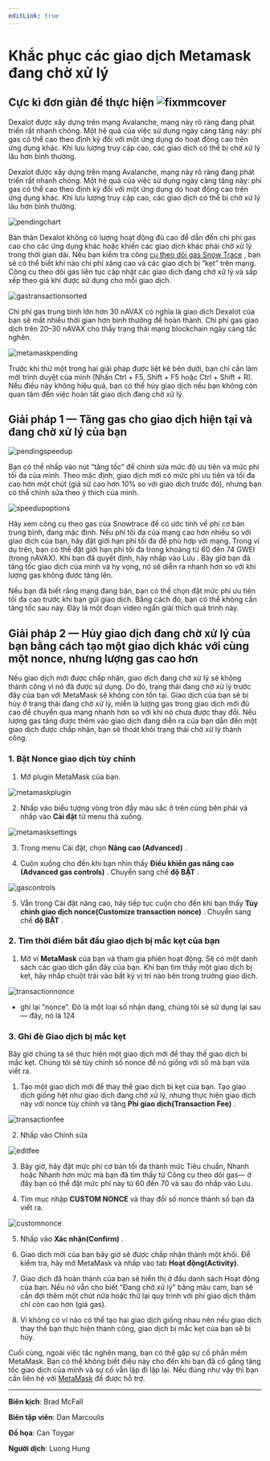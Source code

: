 ```yaml
---
editLink: true
---
```


# Khắc phục các giao dịch Metamask đang chờ xử lý
 Cực kì đơn giản để thực hiện
![fixmmcover](/images/recovrmmtxn/fixpendngcvr.png)
---
Dexalot được xây dựng trên mạng Avalanche, mạng này rõ ràng đang phát triển rất nhanh chóng. Một hệ quả của việc sử dụng ngày càng tăng này: phí gas có thể cao theo định kỳ đối với một ứng dụng do hoạt động cao trên ứng dụng khác. Khi lưu lượng truy cập cao, các giao dịch có thể bị chờ xử lý lâu hơn bình thường.

Dexalot được xây dựng trên mạng Avalanche, mạng này rõ ràng đang phát triển rất nhanh chóng. Một hệ quả của việc sử dụng ngày càng tăng này: phí gas có thể cao theo định kỳ đối với một ứng dụng do hoạt động cao trên ứng dụng khác. Khi lưu lượng truy cập cao, các giao dịch có thể bị chờ xử lý lâu hơn bình thường.

 ![pendingchart](/images/recovrmmtxn/pendngchrt.png)

 Bản thân Dexalot không có lượng hoạt động đủ cao để dẫn đến chi phí gas cao cho các ứng dụng khác hoặc khiến các giao dịch khác phải chờ xử lý trong thời gian dài. Nếu bạn kiểm tra công [cụ theo dõi gas Snow Trace](https://snowtrace.io/gastracker) , bạn sẽ có thể biết khi nào chi phí xăng cao và các giao dịch bị “kẹt” trên mạng. Công cụ theo dõi gas liên tục cập nhật các giao dịch đang chờ xử lý và sắp xếp theo giá khí được sử dụng cho mỗi giao dịch.

 ![gastransactionsorted](/images/recovrmmtxn/gastxnsortd.png)

Chi phí gas trung bình lớn hơn 30 nAVAX có nghĩa là giao dịch Dexalot của bạn sẽ mất nhiều thời gian hơn bình thường để hoàn thành. Chi phí gas giao dịch trên 20–30 nAVAX cho thấy trạng thái mạng blockchain ngày càng tắc nghẽn.

 ![metamaskpending](/images/recovrmmtxn/mmpending.png)

Trước khi thử một trong hai giải pháp được liệt kê bên dưới, bạn chỉ cần làm mới trình duyệt của mình (Nhấn Ctrl + F5, Shift + F5 hoặc Ctrl + Shift + R). Nếu điều này không hiệu quả, bạn có thể hủy giao dịch nếu bạn không còn quan tâm đến việc hoàn tất giao dịch đang chờ xử lý.

## Giải pháp 1 — Tăng gas cho giao dịch hiện tại và đang chờ xử lý của bạn

![pendingspeedup](/images/recovrmmtxn/pendngspeedup.png)

Bạn có thể nhấp vào nút “tăng tốc” để chỉnh sửa mức độ ưu tiên và mức phí tối đa của mình. Theo mặc định, giao dịch mới có mức phí ưu tiên và tối đa cao hơn một chút (giả sử cao hơn 10% so với giao dịch trước đó), nhưng bạn có thể chỉnh sửa theo ý thích của mình.

![speedupoptions](/images/recovrmmtxn/speedpopts.png)

Hãy xem công cụ theo gas của Snowtrace để có ước tính về phí cơ bản trung bình, đang mặc định. Nếu phí tối đa của mạng cao hơn nhiều so với giao dịch của bạn, hãy đặt giới hạn phí tối đa để phù hợp với mạng. Trong ví dụ trên, bạn có thể đặt giới hạn phí tối đa trong khoảng từ 60 đến 74 GWEI (trong nAVAX). Khi bạn đã quyết định, hãy nhấp vào Lưu . Bây giờ bạn đã tăng tốc giao dịch của mình và hy vọng, nó sẽ diễn ra nhanh hơn so với khi lượng gas không được tăng lên.

Nếu bạn đã biết rằng mạng đang bận, bạn có thể chọn đặt mức phí ưu tiên tối đa cao trước khi bạn gửi giao dịch. Bằng cách đó, bạn có thể không cần tăng tốc sau này. Đây là một đoạn video ngắn giải thích quá trình này.

<VidStack src="youtube/gsfJywNxpi4" />

## Giải pháp 2 — Hủy giao dịch đang chờ xử lý của bạn bằng cách tạo một giao dịch khác với cùng một nonce, nhưng lượng gas cao hơn

Nếu giao dịch mới được chấp nhận, giao dịch đang chờ xử lý sẽ không thành công vì nó đã được sử dụng. Do đó, trạng thái đang chờ xử lý trước đây của bạn với MetaMask sẽ không còn tồn tại. Giao dịch của bạn sẽ bị hủy ở trạng thái đang chờ xử lý, miễn là lượng gas trong giao dịch mới đủ cao để chuyển qua mạng nhanh hơn so với khi nó chưa được thay đổi. Nếu lượng gas tăng được thêm vào giao dịch đang diễn ra của bạn dẫn đến một giao dịch được chấp nhận, bạn sẽ thoát khỏi trạng thái chờ xử lý thành công.

### 1. Bật Nonce giao dịch tùy chỉnh
1.  Mở plugin MetaMask của bạn.

![metamaskplugin](/images/recovrmmtxn/mmplgin.png)

2. Nhấp vào biểu tượng vòng tròn đầy màu sắc ở trên cùng bên phải và nhấp vào **Cài đặt** từ menu thả xuống.

![metamasksettings](/images/recovrmmtxn/mmstngs.png)

3. Trong menu Cài đặt, chọn **Nâng cao (Advanced)** .

4. Cuộn xuống cho đến khi bạn nhìn thấy **Điều khiển gas nâng cao (Advanced gas controls)** . Chuyển sang chế **độ BẬT** .

![gascontrols](/images/recovrmmtxn/gscntlrs.png)

5. Vẫn trong Cài đặt nâng cao, hãy tiếp tục cuộn cho đến khi bạn thấy **Tùy chỉnh giao dịch nonce(Customize transaction nonce)** . Chuyển sang chế **độ BẬT** .

### 2. Tìm thời điểm bắt đầu giao dịch bị mắc kẹt của bạn

1. Mở ví **MetaMask** của bạn và tham gia phiên hoạt động. Sẽ có một danh sách các giao dịch gần đây của bạn. Khi bạn tìm thấy một giao dịch bị kẹt, hãy nhấp chuột trái vào bất kỳ vị trí nào bên trong trường giao dịch.

![transactionnonce](/images/recovrmmtxn/txnnonce.png)

* ghi lại “nonce”. Đó là một loại số nhận dạng, chúng tôi sẽ sử dụng lại sau — đây, nó là 124

### 3. Ghi đè Giao dịch bị mắc kẹt
Bây giờ chúng ta sẽ thực hiện một giao dịch mới để thay thế giao dịch bị mắc kẹt. Chúng tôi sẽ tùy chỉnh số nonce để nó giống với số mà bạn vừa viết ra.

1. Tạo một giao dịch mới để thay thế giao dịch bị kẹt của bạn. Tạo giao dịch giống hệt như giao dịch đang chờ xử lý, nhưng thực hiện giao dịch này với nonce tùy chỉnh và tăng **Phí giao dịch(Transaction Fee)** .

![transactionfee](/images/recovrmmtxn/txnfee.png)

2. Nhấp vào Chỉnh sửa

![editfee](/images/recovrmmtxn/edtfee.png)

3. Bây giờ, hãy đặt mức phí cơ bản tối đa thành mức Tiêu chuẩn, Nhanh hoặc Nhanh hơn mức mà bạn đã tìm thấy từ Công cụ theo dõi gas— ở đây bạn có thể đặt mức phí này từ 60 đến 70 và sau đó nhấp vào Lưu.

4. Tìm mục nhập **CUSTOM NONCE** và thay đổi số nonce thành số bạn đã viết ra.

![customnonce](/images/recovrmmtxn/cstmnonce.png)

5. Nhấp vào **Xác nhận(Confirm)** .

6. Giao dịch mới của bạn bây giờ sẽ được chấp nhận thành một khối. Để kiểm tra, hãy mở MetaMask và nhấp vào tab **Hoạt động(Activity)**.

7. Giao dịch đã hoàn thành của bạn sẽ hiển thị ở đầu danh sách Hoạt động của bạn. Nếu nó vẫn cho biết “Đang chờ xử lý” bằng màu cam, bạn sẽ cần đợi thêm một chút nữa hoặc thử lại quy trình với phí giao dịch thậm chí còn cao hơn (giá gas).

8. Vì không có ví nào có thể tạo hai giao dịch giống nhau nên nếu giao dịch thay thế bạn thực hiện thành công, giao dịch bị mắc kẹt của bạn sẽ bị hủy.

Cuối cùng, ngoài việc tắc nghẽn mạng, bạn có thể gặp sự cố phần mềm MetaMask. Bạn có thể không biết điều này cho đến khi bạn đã cố gắng tăng tốc giao dịch của mình và sự cố vẫn lặp đi lặp lại. Nếu đúng như vậy thì bạn cần liên hệ với [MetaMask](https://metamask.zendesk.com/hc/en-us/requests/new) để được hỗ trợ.

---

**Biên kịch**: Brad McFall

**Biên tập viên**: Dan Marcoulis

**Đồ họa**: Can Toygar

**Người dịch**: Luong Hung
